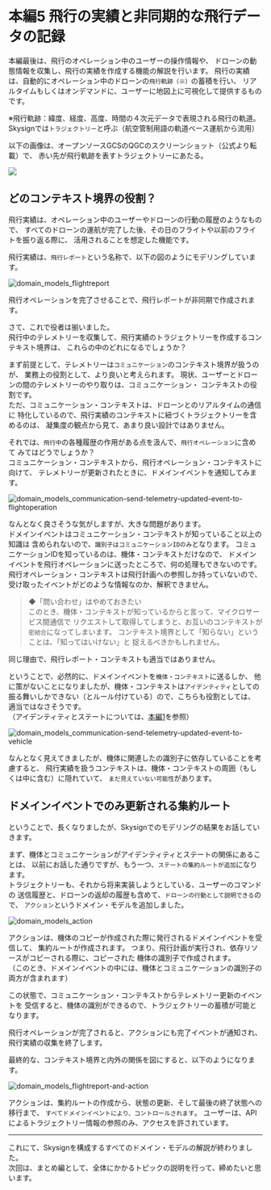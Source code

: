 # 本編5 飛行の実績と非同期的な飛行データの記録

本編最後は、飛行のオペレーション中のユーザーの操作情報や、
ドローンの動態情報を収集し、飛行の実績を作成する機能の解説を行います。
飛行の実績は、自動的にオペレーション中のドローンの`飛行軌跡（※）`の蓄積を行い、
リアルタイムもしくはオンデマンドに、ユーザーに地図上に可視化して提供するものです。

※飛行軌跡：緯度、経度、高度、時間の４次元データで表現される飛行の軌道。
Skysignでは`トラジェクトリー`と呼ぶ（航空管制用語の軌道ベース運航から流用）

以下の画像は、オープンソースGCSのQGCのスクリーンショット（公式より転載）で、
赤い先が飛行軌跡を表すトラジェクトリーにあたる。

![](https://mavsdk.mavlink.io/develop/assets/examples/fly_mission/fly_mission_example_qgc.jpg)

## どのコンテキスト境界の役割？
飛行実績は、オペレーション中のユーザーやドローンの行動の履歴のようなもので、
すべてのドローンの運航が完了した後、その日のフライトや以前のフライトを振り返る際に、
活用されることを想定した機能です。

飛行実績は、`飛行レポート`という名称で、以下の図のようにモデリングしています。

![domain_models_flightreport](./images/domain_models_flightreport.png)

飛行オペレーションを完了させることで、飛行レポートが非同期で作成されます。

さて、これで役者は揃いました。  
飛行中のテレメトリーを収集して、飛行実績のトラジェクトリーを作成するコンテキスト境界は、
これらの中のどれになるでしょうか？

まず前提として、テレメトリーは`コミュニケーション`のコンテキスト境界が扱うのが、
業務上の役割として、より良いと考えられます。
現状、ユーザーとドローンの間のテレメトリーのやり取りは、コミュニケーション・
コンテキストの役割です。  
ただ、コミュニケーション・コンテキストは、ドローンとのリアルタイムの通信に
特化しているので、飛行実績のコンテキストに紐づくトラジェクトリーを含めるのは、
凝集度の観点から見て、あまり良い設計ではありません。

それでは、`飛行中`の各種履歴の作用がある点を汲んで、`飛行オペレーション`に含めて
みてはどうでしょうか？  
コミュニケーション・コンテキストから、飛行オペレーション・コンテキストに向けて、
テレメトリーが更新されたときに、ドメインイベントを通知してみます。

![domain_models_communication-send-telemetry-updated-event-to-flightoperation](./images/domain_models_communication-send-telemetry-updated-event-to-flightoperation.png)

なんとなく良さそうな気がしますが、大きな問題があります。  
ドメインイベントはコミュニケーション・コンテキストが知っていること以上の知識は
含められないので、`識別子はコミュニケーションIDのみ`となります。
コミュニケーションIDを知っているのは、機体・コンテキストだけなので、
ドメインイベントを飛行オペレーションに送ったところで、何の処理もできないのです。
飛行オペレーション・コンテキストは飛行計画への参照しか持っていないので、
受け取ったイベントがどのような情報なのか、解釈できません。

> ◆「問い合わせ」はやめておきたい  
> このとき、機体・コンテキストが知っているからと言って、マイクロサービス間通信で
> リクエストして取得してしまうと、お互いのコンテキストが`密結合`になってしまいます。
> コンテキスト境界として「知らない」ということは、「知ってはいけない」と
> 捉えるべきかもしれません。

同じ理由で、飛行レポート・コンテキストも適当ではありません。

ということで、必然的に、ドメインイベントを`機体・コンテキスト`に送るしか、
他に策がないことになりましたが、機体・コンテキストは`アイデンティティ`としての
振る舞いしかできない（とルール付けている）ので、こちらも役割としては、
適当ではなさそうです。  
（アイデンティティとステートについては、[本編1](./02_main_paper_1.md)を参照）

![domain_models_communication-send-telemetry-updated-event-to-vehicle](./images/domain_models_communication-send-telemetry-updated-event-to-vehicle.png)

なんとなく見えてきましたが、機体に関連したの識別子に依存していることを考慮すると、
飛行実績を扱うコンテキストは、機体・コンテキストの周囲（もしくは中に含む）に隠れていて、
`まだ見えていない可能性`があります。

## ドメインイベントでのみ更新される集約ルート
ということで、長くなりましたが、Skysignでのモデリングの結果をお話していきます。

まず、機体とコミュニケーションがアイデンティティとステートの関係にあることは、
以前にお話した通りですが、もう一つ、`ステートの集約ルートが追加`になります。  
トラジェクトリーも、それから将来実装しようとしている、ユーザーのコマンドの
送信履歴と、ドローンの返却の履歴も含めて、`ドローンの行動として説明できる`ので、
`アクション`というドメイン・モデルを追加しました。

![domain_models_action](./images/domain_models_action.png)

アクションは、機体のコピーが作成された際に発行されるドメインイベントを受信して、
集約ルートが作成されます。
つまり、飛行計画が実行され、依存リソースがコピーされる際に、コピーされた
機体の識別子で作成されます。  
（このとき、ドメインイベントの中には、機体とコミュニケーションの識別子の
両方が含まれます）

この状態で、コミュニケーション・コンテキストからテレメトリー更新のイベントを
受信すると、機体の識別ができるので、トラジェクトリーの蓄積が可能となります。

飛行オペレーションが完了されると、アクションにも完了イベントが通知され、
飛行実績の収集を終了します。

最終的な、コンテキスト境界と内外の関係を図にすると、以下のようになります。

![domain_models_flightreport-and-action](./images/domain_models_flightreport-and-action.png)

アクションは、集約ルートの作成から、状態の更新、そして最後の終了状態への移行まで、
`すべてドメインイベントにより、コントロールされます`。
ユーザーは、APIによるトラジェクトリー情報の参照のみ、アクセスを許されています。

--- 

これにて、Skysignを構成するすべてのドメイン・モデルの解説が終わりました。  
次回は、まとめ編として、全体にかかるトピックの説明を行って、締めたいと思います。
